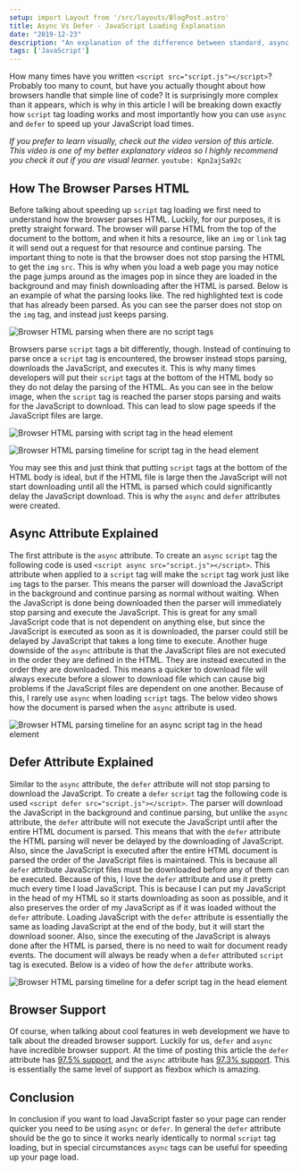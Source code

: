 ```yaml
---
setup: import Layout from '/src/layouts/BlogPost.astro'
title: Async Vs Defer - JavaScript Loading Explanation
date: "2019-12-23"
description: "An explanation of the difference between standard, async, and defer script tag loading, and which is the best to use."
tags: ['JavaScript']
---
```


How many times have you written `<script src="script.js"></script>`? Probably too many to count, but have you actually thought about how browsers handle that simple line of code? It is surprisingly more complex than it appears, which is why in this article I will be breaking down exactly how `script` tag loading works and most importantly how you can use `async` and `defer` to speed up your JavaScript load times.

*If you prefer to learn visually, check out the video version of this article. This video is one of my better explanatory videos so I highly recommend you check it out if you are visual learner.*
`youtube: Kpn2ajSa92c`

## How The Browser Parses HTML

Before talking about speeding up `script` tag loading we first need to understand how the browser parses HTML. Luckily, for our purposes, it is pretty straight forward. The browser will parse HTML from the top of the document to the bottom, and when it hits a resource, like an `img` or `link` tag it will send out a request for that resource and continue parsing. The important thing to note is that the browser does not stop parsing the HTML to get the `img` `src`. This is why when you load a web page you may notice the page jumps around as the images pop in since they are loaded in the background and may finish downloading after the HTML is parsed. Below is an example of what the parsing looks like. The red highlighted text is code that has already been parsed. As you can see the parser does not stop on the `img` tag, and instead just keeps parsing.

![Browser HTML parsing when there are no script tags](/articleAssets/2019-12/javascript-loading-attributes-explained/videos/normal-parsing.gif)

Browsers parse `script` tags a bit differently, though. Instead of continuing to parse once a `script` tag is encountered, the browser instead stops parsing, downloads the JavaScript, and executes it. This is why many times developers will put their `script` tags at the bottom of the HTML body so they do not delay the parsing of the HTML. As you can see in the below image, when the `script` tag is reached the parser stops parsing and waits for the JavaScript to download. This can lead to slow page speeds if the JavaScript files are large.

![Browser HTML parsing with script tag in the head element](/articleAssets/2019-12/javascript-loading-attributes-explained/videos/head-parsing.gif)

![Browser HTML parsing timeline for script tag in the head element](/articleAssets/2019-12/javascript-loading-attributes-explained/videos/normal-parsing-timeline.gif)

You may see this and just think that putting `script` tags at the bottom of the HTML body is ideal, but if the HTML file is large then the JavaScript will not start downloading until all the HTML is parsed which could significantly delay the JavaScript download. This is why the `async` and `defer` attributes were created.

## Async Attribute Explained

The first attribute is the `async` attribute. To create an `async` `script` tag the following code is used `<script async src="script.js"></script>`. This attribute when applied to a `script` tag will make the `script` tag work just like `img` tags to the parser. This means the parser will download the JavaScript in the background and continue parsing as normal without waiting. When the JavaScript is done being downloaded then the parser will immediately stop parsing and execute the JavaScript. This is great for any small JavaScript code that is not dependent on anything else, but since the JavaScript is executed as soon as it is downloaded, the parser could still be delayed by JavaScript that takes a long time to execute. Another huge downside of the `async` attribute is that the JavaScript files are not executed in the order they are defined in the HTML. They are instead executed in the order they are downloaded. This means a quicker to download file will always execute before a slower to download file which can cause big problems if the JavaScript files are dependent on one another. Because of this, I rarely use `async` when loading `script` tags. The below video shows how the document is parsed when the `async` attribute is used.

![Browser HTML parsing timeline for an async script tag in the head element](/articleAssets/2019-12/javascript-loading-attributes-explained/videos/async-parsing-timeline.gif)

## Defer Attribute Explained

Similar to the `async` attribute, the `defer` attribute will not stop parsing to download the JavaScript. To create a `defer` `script` tag the following code is used `<script defer src="script.js"></script>`. The parser will download the JavaScript in the background and continue parsing, but unlike the `async` attribute, the `defer` attribute will not execute the JavaScript until after the entire HTML document is parsed. This means that with the `defer` attribute the HTML parsing will never be delayed by the downloading of JavaScript. Also, since the JavaScript is executed after the entire HTML document is parsed the order of the JavaScript files is maintained. This is because all `defer` attribute JavaScript files must be downloaded before any of them can be executed. Because of this, I love the `defer` attribute and use it pretty much every time I load JavaScript. This is because I can put my JavaScript in the head of my HTML so it starts downloading as soon as possible, and it also preserves the order of my JavaScript as if it was loaded without the `defer` attribute. Loading JavaScript with the `defer` attribute is essentially the same as loading JavaScript at the end of the body, but it will start the download sooner. Also, since the executing of the JavaScript is always done after the HTML is parsed, there is no need to wait for document ready events. The document will always be ready when a `defer` attributed `script` tag is executed. Below is a video of how the `defer` attribute works.

![Browser HTML parsing timeline for a defer script tag in the head element](/articleAssets/2019-12/javascript-loading-attributes-explained/videos/defer-parsing-timeline.gif)

## Browser Support

Of course, when talking about cool features in web development we have to talk about the dreaded browser support. Luckily for us, `defer` and `async` have incredible browser support. At the time of posting this article the `defer` attribute has [97.5% support](https://caniuse.com/#feat=script-defer), and the `async` attribute has [97.3% support](https://caniuse.com/#feat=script-async). This is essentially the same level of support as flexbox which is amazing.

## Conclusion

In conclusion if you want to load JavaScript faster so your page can render quicker you need to be using `async` or `defer`. In general the `defer` attribute should be the go to since it works nearly identically to normal `script` tag loading, but in special circumstances `async` tags can be useful for speeding up your page load.